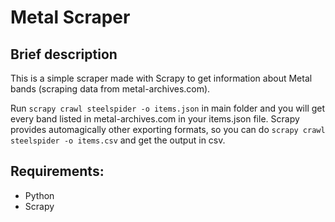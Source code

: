 # Metal Scraper

## Brief description

This is a simple scraper made with Scrapy to get information about Metal bands (scraping data from metal-archives.com).

Run `scrapy crawl steelspider -o items.json` in main folder and you will get every band listed in metal-archives.com in your items.json file.
Scrapy provides automagically other exporting formats, so you can do `scrapy crawl steelspider -o items.csv` and get the output in csv.

## Requirements:

* Python
* Scrapy
